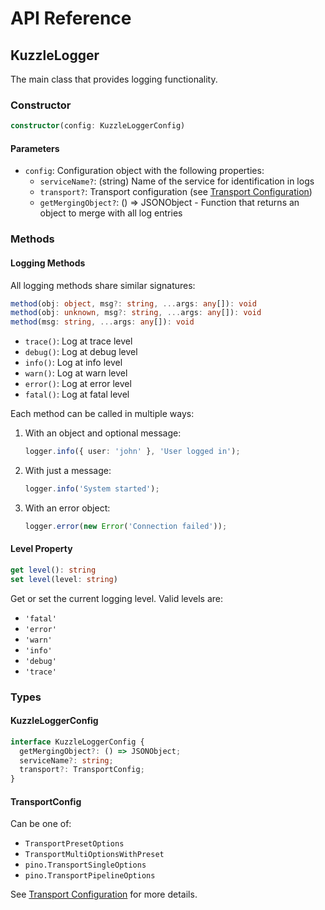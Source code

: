 # API Reference

## KuzzleLogger

The main class that provides logging functionality.

### Constructor

```typescript
constructor(config: KuzzleLoggerConfig)
```

#### Parameters

- `config`: Configuration object with the following properties:
  - `serviceName?`: (string) Name of the service for identification in logs
  - `transport?`: Transport configuration (see [Transport Configuration](./transport-configuration.md))
  - `getMergingObject?`: () => JSONObject - Function that returns an object to merge with all log entries

### Methods

#### Logging Methods

All logging methods share similar signatures:

```typescript
method(obj: object, msg?: string, ...args: any[]): void
method(obj: unknown, msg?: string, ...args: any[]): void
method(msg: string, ...args: any[]): void
```

- `trace()`: Log at trace level
- `debug()`: Log at debug level
- `info()`: Log at info level
- `warn()`: Log at warn level
- `error()`: Log at error level
- `fatal()`: Log at fatal level

Each method can be called in multiple ways:

1. With an object and optional message:
   ```typescript
   logger.info({ user: 'john' }, 'User logged in');
   ```
2. With just a message:
   ```typescript
   logger.info('System started');
   ```
3. With an error object:
   ```typescript
   logger.error(new Error('Connection failed'));
   ```

#### Level Property

```typescript
get level(): string
set level(level: string)
```

Get or set the current logging level. Valid levels are:

- `'fatal'`
- `'error'`
- `'warn'`
- `'info'`
- `'debug'`
- `'trace'`

### Types

#### KuzzleLoggerConfig

```typescript
interface KuzzleLoggerConfig {
  getMergingObject?: () => JSONObject;
  serviceName?: string;
  transport?: TransportConfig;
}
```

#### TransportConfig

Can be one of:

- `TransportPresetOptions`
- `TransportMultiOptionsWithPreset`
- `pino.TransportSingleOptions`
- `pino.TransportPipelineOptions`

See [Transport Configuration](./transport-configuration.md) for more details.
